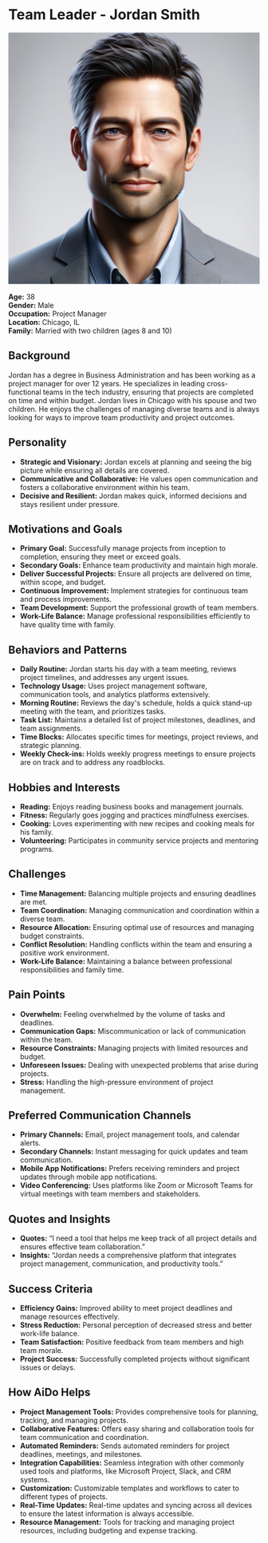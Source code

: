 # Team Leader - Jordan Smith

![Jordan Smith](<headshots/Jordan Smith.png>)

**Age:** 38  
**Gender:** Male  
**Occupation:** Project Manager  
**Location:** Chicago, IL  
**Family:** Married with two children (ages 8 and 10)

## Background

Jordan has a degree in Business Administration and has been working as a project manager for over 12 years. He specializes in leading cross-functional teams in the tech industry, ensuring that projects are completed on time and within budget. Jordan lives in Chicago with his spouse and two children. He enjoys the challenges of managing diverse teams and is always looking for ways to improve team productivity and project outcomes.

## Personality

- **Strategic and Visionary:** Jordan excels at planning and seeing the big picture while ensuring all details are covered.
- **Communicative and Collaborative:** He values open communication and fosters a collaborative environment within his team.
- **Decisive and Resilient:** Jordan makes quick, informed decisions and stays resilient under pressure.

## Motivations and Goals

- **Primary Goal:** Successfully manage projects from inception to completion, ensuring they meet or exceed goals.
- **Secondary Goals:** Enhance team productivity and maintain high morale. 
- **Deliver Successful Projects:** Ensure all projects are delivered on time, within scope, and budget.
- **Continuous Improvement:** Implement strategies for continuous team and process improvements.
- **Team Development:** Support the professional growth of team members.
- **Work-Life Balance:** Manage professional responsibilities efficiently to have quality time with family.

## Behaviors and Patterns

- **Daily Routine:** Jordan starts his day with a team meeting, reviews project timelines, and addresses any urgent issues.
- **Technology Usage:** Uses project management software, communication tools, and analytics platforms extensively.
- **Morning Routine:** Reviews the day's schedule, holds a quick stand-up meeting with the team, and prioritizes tasks.
- **Task List:** Maintains a detailed list of project milestones, deadlines, and team assignments.
- **Time Blocks:** Allocates specific times for meetings, project reviews, and strategic planning.
- **Weekly Check-ins:** Holds weekly progress meetings to ensure projects are on track and to address any roadblocks.

## Hobbies and Interests

- **Reading:** Enjoys reading business books and management journals.
- **Fitness:** Regularly goes jogging and practices mindfulness exercises.
- **Cooking:** Loves experimenting with new recipes and cooking meals for his family.
- **Volunteering:** Participates in community service projects and mentoring programs.

## Challenges

- **Time Management:** Balancing multiple projects and ensuring deadlines are met.
- **Team Coordination:** Managing communication and coordination within a diverse team.
- **Resource Allocation:** Ensuring optimal use of resources and managing budget constraints.
- **Conflict Resolution:** Handling conflicts within the team and ensuring a positive work environment.
- **Work-Life Balance:** Maintaining a balance between professional responsibilities and family time.

## Pain Points

- **Overwhelm:** Feeling overwhelmed by the volume of tasks and deadlines.
- **Communication Gaps:** Miscommunication or lack of communication within the team.
- **Resource Constraints:** Managing projects with limited resources and budget.
- **Unforeseen Issues:** Dealing with unexpected problems that arise during projects.
- **Stress:** Handling the high-pressure environment of project management.

## Preferred Communication Channels

- **Primary Channels:** Email, project management tools, and calendar alerts.
- **Secondary Channels:** Instant messaging for quick updates and team communication.
- **Mobile App Notifications:** Prefers receiving reminders and project updates through mobile app notifications.
- **Video Conferencing:** Uses platforms like Zoom or Microsoft Teams for virtual meetings with team members and stakeholders.

## Quotes and Insights

- **Quotes:** “I need a tool that helps me keep track of all project details and ensures effective team collaboration.”
- **Insights:** “Jordan needs a comprehensive platform that integrates project management, communication, and productivity tools.”

## Success Criteria

- **Efficiency Gains:** Improved ability to meet project deadlines and manage resources effectively.
- **Stress Reduction:** Personal perception of decreased stress and better work-life balance.
- **Team Satisfaction:** Positive feedback from team members and high team morale.
- **Project Success:** Successfully completed projects without significant issues or delays.

## How AiDo Helps

- **Project Management Tools:** Provides comprehensive tools for planning, tracking, and managing projects.
- **Collaborative Features:** Offers easy sharing and collaboration tools for team communication and coordination.
- **Automated Reminders:** Sends automated reminders for project deadlines, meetings, and milestones.
- **Integration Capabilities:** Seamless integration with other commonly used tools and platforms, like Microsoft Project, Slack, and CRM systems.
- **Customization:** Customizable templates and workflows to cater to different types of projects.
- **Real-Time Updates:** Real-time updates and syncing across all devices to ensure the latest information is always accessible.
- **Resource Management:** Tools for tracking and managing project resources, including budgeting and expense tracking.
